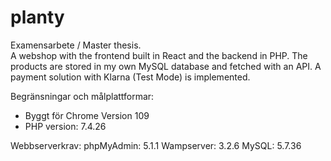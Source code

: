 # planty
Examensarbete / Master thesis.  
A webshop with the frontend built in React and the backend in PHP. 
The products are stored in my own MySQL database and fetched with an API.
A payment solution with Klarna (Test Mode) is implemented. 

Begränsningar och målplattformar:
- Byggt för Chrome Version 109
- PHP version: 7.4.26

Webbserverkrav: 
phpMyAdmin: 5.1.1
Wampserver: 3.2.6
MySQL: 5.7.36
